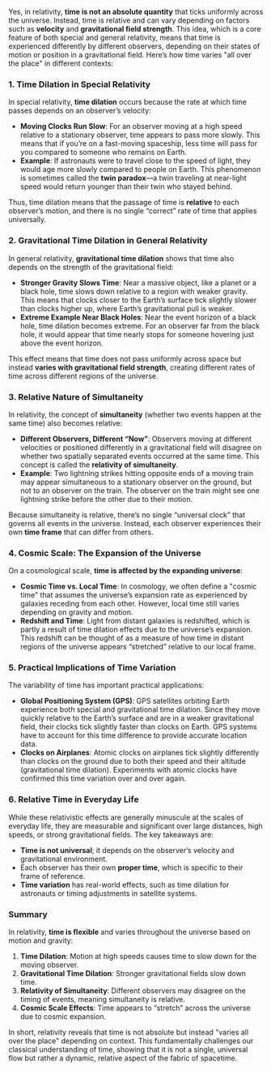 Yes, in relativity, **time is not an absolute quantity** that ticks uniformly across the universe. Instead, time is relative and can vary depending on factors such as **velocity** and **gravitational field strength**. This idea, which is a core feature of both special and general relativity, means that time is experienced differently by different observers, depending on their states of motion or position in a gravitational field. Here’s how time varies "all over the place" in different contexts:

### 1. **Time Dilation in Special Relativity**

In special relativity, **time dilation** occurs because the rate at which time passes depends on an observer’s velocity:
- **Moving Clocks Run Slow**: For an observer moving at a high speed relative to a stationary observer, time appears to pass more slowly. This means that if you’re on a fast-moving spaceship, less time will pass for you compared to someone who remains on Earth. 
- **Example**: If astronauts were to travel close to the speed of light, they would age more slowly compared to people on Earth. This phenomenon is sometimes called the **twin paradox**—a twin traveling at near-light speed would return younger than their twin who stayed behind.

Thus, time dilation means that the passage of time is **relative** to each observer’s motion, and there is no single “correct” rate of time that applies universally.

### 2. **Gravitational Time Dilation in General Relativity**

In general relativity, **gravitational time dilation** shows that time also depends on the strength of the gravitational field:
- **Stronger Gravity Slows Time**: Near a massive object, like a planet or a black hole, time slows down relative to a region with weaker gravity. This means that clocks closer to the Earth’s surface tick slightly slower than clocks higher up, where Earth’s gravitational pull is weaker.
- **Extreme Example Near Black Holes**: Near the event horizon of a black hole, time dilation becomes extreme. For an observer far from the black hole, it would appear that time nearly stops for someone hovering just above the event horizon.

This effect means that time does not pass uniformly across space but instead **varies with gravitational field strength**, creating different rates of time across different regions of the universe.

### 3. **Relative Nature of Simultaneity**

In relativity, the concept of **simultaneity** (whether two events happen at the same time) also becomes relative:
- **Different Observers, Different “Now”**: Observers moving at different velocities or positioned differently in a gravitational field will disagree on whether two spatially separated events occurred at the same time. This concept is called the **relativity of simultaneity**.
- **Example**: Two lightning strikes hitting opposite ends of a moving train may appear simultaneous to a stationary observer on the ground, but not to an observer on the train. The observer on the train might see one lightning strike before the other due to their motion.

Because simultaneity is relative, there’s no single “universal clock” that governs all events in the universe. Instead, each observer experiences their own **time frame** that can differ from others.

### 4. **Cosmic Scale: The Expansion of the Universe**

On a cosmological scale, **time is affected by the expanding universe**:
- **Cosmic Time vs. Local Time**: In cosmology, we often define a "cosmic time" that assumes the universe’s expansion rate as experienced by galaxies receding from each other. However, local time still varies depending on gravity and motion.
- **Redshift and Time**: Light from distant galaxies is redshifted, which is partly a result of time dilation effects due to the universe’s expansion. This redshift can be thought of as a measure of how time in distant regions of the universe appears “stretched” relative to our local frame.

### 5. **Practical Implications of Time Variation**

The variability of time has important practical applications:
- **Global Positioning System (GPS)**: GPS satellites orbiting Earth experience both special and gravitational time dilation. Since they move quickly relative to the Earth’s surface and are in a weaker gravitational field, their clocks tick slightly faster than clocks on Earth. GPS systems have to account for this time difference to provide accurate location data.
- **Clocks on Airplanes**: Atomic clocks on airplanes tick slightly differently than clocks on the ground due to both their speed and their altitude (gravitational time dilation). Experiments with atomic clocks have confirmed this time variation over and over again.

### 6. **Relative Time in Everyday Life**

While these relativistic effects are generally minuscule at the scales of everyday life, they are measurable and significant over large distances, high speeds, or strong gravitational fields. The key takeaways are:
- **Time is not universal**; it depends on the observer’s velocity and gravitational environment.
- Each observer has their own **proper time**, which is specific to their frame of reference.
- **Time variation** has real-world effects, such as time dilation for astronauts or timing adjustments in satellite systems.

### Summary

In relativity, **time is flexible** and varies throughout the universe based on motion and gravity:
1. **Time Dilation**: Motion at high speeds causes time to slow down for the moving observer.
2. **Gravitational Time Dilation**: Stronger gravitational fields slow down time.
3. **Relativity of Simultaneity**: Different observers may disagree on the timing of events, meaning simultaneity is relative.
4. **Cosmic Scale Effects**: Time appears to “stretch” across the universe due to cosmic expansion.

In short, relativity reveals that time is not absolute but instead "varies all over the place" depending on context. This fundamentally challenges our classical understanding of time, showing that it is not a single, universal flow but rather a dynamic, relative aspect of the fabric of spacetime.

